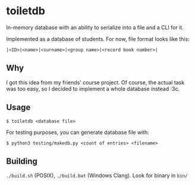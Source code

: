 # toiletdb

In-memory database with an ability to serialize into a file and a CLI for it.

Implemented as a database of students. For now, file format looks like this:
```
|<ID>|<name>|<surname>|<group name>|<record book number>|
```

## Why

I got this idea from my friends' course project.
Of course, the actual task was too easy, so I decided to implement a whole database instead :3c.

## Usage

```console
$ toiletdb <database file>
```

For testing purposes, you can generate database file with:
```console
$ python3 testing/makedb.py <count of entries> <filename>
```

## Building

`./build.sh` (POSIX), `./build.bat` (Windows Clang). Look for binary in `bin/`
